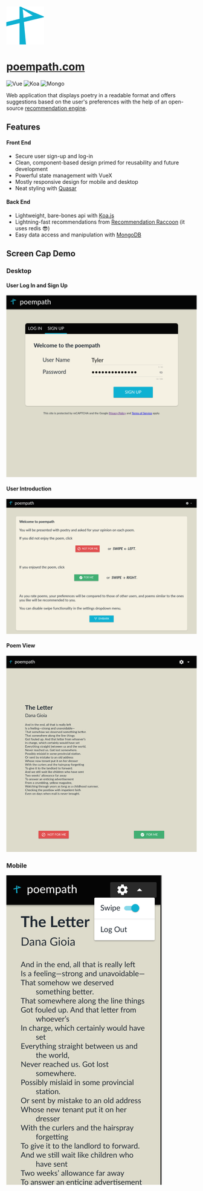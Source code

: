 ![Logo](https://github.com/SteeleTyler/poempath/blob/master/client/assets/logo.png)

# [poempath.com](https://poempath.com)

![Vue](https://img.shields.io/badge/Frontend-Vue-41b883.svg)
![Koa](https://img.shields.io/badge/Backend-Koa-5fd3d1.svg)
![Mongo](https://img.shields.io/badge/DB-Mongo-13aa52.svg)

Web application that displays poetry in a readable format and offers suggestions based on the user's preferences with the help of an open-source [recommendation engine](https://github.com/guymorita/recommendationRaccoon).

## Features 

#### Front End

- Secure user sign-up and log-in
- Clean, component-based design primed for reusability and future development
- Powerful state management with VueX
- Mostly responsive design for mobile and desktop
- Neat styling with [Quasar](https://quasar-framework.org/) 

#### Back End

- Lightweight, bare-bones api with [Koa.js](https://koajs.com/) 
- Lightning-fast recommendations from [Recommendation Raccoon](https://github.com/guymorita/recommendationRaccoon) (it uses redis :sunglasses:)
- Easy data access and manipulation with [MongoDB](https://www.mongodb.com/)

## Screen Cap Demo
### Desktop 
#### User Log In and Sign Up

![Desktop Entry Image](https://github.com/SteeleTyler/poempath/blob/master/client/assets/desktop_login.png)

#### User Introduction

![Desktop Intro Image](https://github.com/SteeleTyler/poempath/blob/master/client/assets/desktop_intro.png)

#### Poem View

![Desktop Poem Image](https://github.com/SteeleTyler/poempath/blob/master/client/assets/desktop_screenshot.png)

### Mobile

![Mobile View](https://github.com/SteeleTyler/poempath/blob/master/client/assets/mobile_poem.png)
